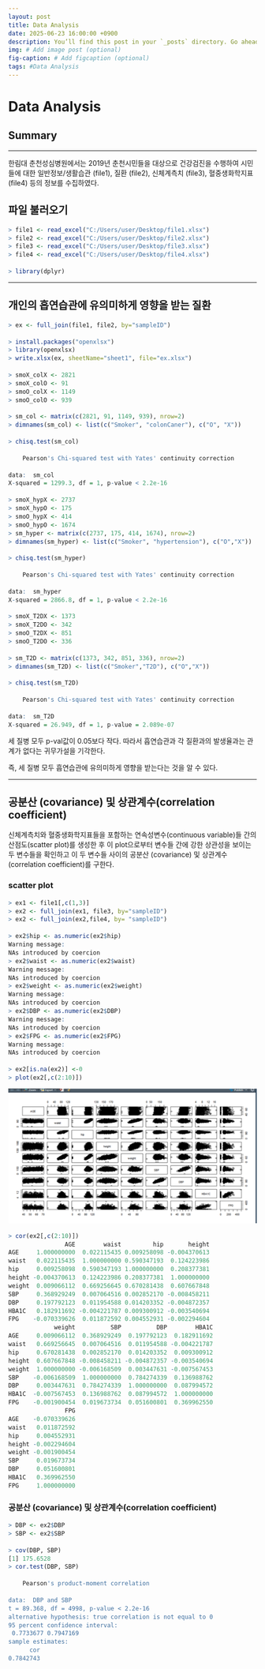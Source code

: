 ```yaml
---
layout: post
title: Data Analysis
date: 2025-06-23 16:00:00 +0900
description: You’ll find this post in your `_posts` directory. Go ahead and edit it and re-build the site to see your changes. # Add post description (optional)
img: # Add image post (optional)
fig-caption: # Add figcaption (optional)
tags: #Data Analysis
---
```

# Data Analysis

## Summary


---

한림대 춘천성심병원에서는 2019년 춘천시민들을 대상으로 건강검진을 수행하여 시민들에 대한 일반정보/생활습관 (file1), 질환 (file2), 신체계측치 (file3), 혈중생화학지표 (file4) 등의 정보를 수집하였다.

## 파일 불러오기

```r
> file1 <- read_excel("C:/Users/user/Desktop/file1.xlsx")
> file2 <- read_excel("C:/Users/user/Desktop/file2.xlsx")
> file3 <- read_excel("C:/Users/user/Desktop/file3.xlsx")
> file4 <- read_excel("C:/Users/user/Desktop/file4.xlsx")

> library(dplyr)
```

---

## 개인의 흡연습관에 유의미하게 영향을 받는 질환

```r
> ex <- full_join(file1, file2, by="sampleID")

> install.packages("openxlsx")
> library(openxlsx)
> write.xlsx(ex, sheetName="sheet1", file="ex.xlsx")

> smoX_colX <- 2821
> smoX_colO <- 91
> smoO_colX <- 1149
> smoO_colO <- 939

> sm_col <- matrix(c(2821, 91, 1149, 939), nrow=2)
> dimnames(sm_col) <- list(c("Smoker", "colonCaner"), c("O", "X"))

> chisq.test(sm_col)

	Pearson's Chi-squared test with Yates' continuity correction

data:  sm_col
X-squared = 1299.3, df = 1, p-value < 2.2e-16

> smoX_hypX <- 2737
> smoX_hypO <- 175
> smoO_hypX <- 414
> smoO_hypO <- 1674
> sm_hyper <- matrix(c(2737, 175, 414, 1674), nrow=2)
> dimnames(sm_hyper) <- list(c("Smoker", "hypertension"), c("O","X"))

> chisq.test(sm_hyper)

	Pearson's Chi-squared test with Yates' continuity correction

data:  sm_hyper
X-squared = 2866.8, df = 1, p-value < 2.2e-16

> smoX_T2DX <- 1373
> smoX_T2DO <- 342
> smoO_T2DX <- 851
> smoO_T2DO <- 336

> sm_T2D <- matrix(c(1373, 342, 851, 336), nrow=2)
> dimnames(sm_T2D) <- list(c("Smoker","T2D"), c("O","X"))

> chisq.test(sm_T2D)

	Pearson's Chi-squared test with Yates' continuity correction

data:  sm_T2D
X-squared = 26.949, df = 1, p-value = 2.089e-07
```

세 질병 모두 p-val값이 0.05보다 작다. 따라서  흡연습관과 각 질환과의 발생율과는 관계가 없다는 귀무가설을 기각한다.

즉, 세 질병 모두 흡연습관에 유의미하게 영향을 받는다는 것을 알 수 있다.

---

## 공분산 (covariance) 및 상관계수(correlation coefficient)

신체계측치와 혈중생화학지표들을 포함하는 연속성변수(continuous variable)들 간의 산점도(scatter plot)를 생성한 후 이 plot으로부터 변수들 간에 강한 상관성을 보이는 두 변수들을 확인하고 이 두 변수들 사이의 공분산 (covariance) 및 상관계수(correlation coefficient)를 구한다.

### scatter plot

```r
> ex1 <- file1[,c(1,3)]
> ex2 <- full_join(ex1, file3, by="sampleID")
> ex2 <- full_join(ex2,file4, by= "sampleID")

> ex2$hip <- as.numeric(ex2$hip)
Warning message:
NAs introduced by coercion 
> ex2$waist <- as.numeric(ex2$waist)
Warning message:
NAs introduced by coercion 
> ex2$weight <- as.numeric(ex2$weight)
Warning message:
NAs introduced by coercion 
> ex2$DBP <- as.numeric(ex2$DBP)
Warning message:
NAs introduced by coercion 
> ex2$FPG <- as.numeric(ex2$FPG)
Warning message:
NAs introduced by coercion 

> ex2[is.na(ex2)] <-0
> plot(ex2[,c(2:10)])
```

![Untitled](/assets/img/posts/bio-informatics/data-analysis/Untitled.png)

```r
> cor(ex2[,c(2:10)])
                AGE        waist         hip       height
AGE     1.000000000  0.022115435 0.009258098 -0.004370613
waist   0.022115435  1.000000000 0.590347193  0.124223986
hip     0.009258098  0.590347193 1.000000000  0.208377381
height -0.004370613  0.124223986 0.208377381  1.000000000
weight  0.009066112  0.669256645 0.670281438  0.607667848
SBP     0.368929249  0.007064516 0.002852170 -0.008458211
DBP     0.197792123  0.011954588 0.014203352 -0.004872357
HBA1C   0.182911692 -0.004221787 0.009300912 -0.003540694
FPG    -0.070339626  0.011872592 0.004552931 -0.002294604
             weight          SBP          DBP        HBA1C
AGE     0.009066112  0.368929249  0.197792123  0.182911692
waist   0.669256645  0.007064516  0.011954588 -0.004221787
hip     0.670281438  0.002852170  0.014203352  0.009300912
height  0.607667848 -0.008458211 -0.004872357 -0.003540694
weight  1.000000000 -0.006168509  0.003447631 -0.007567453
SBP    -0.006168509  1.000000000  0.784274339  0.136988762
DBP     0.003447631  0.784274339  1.000000000  0.087994572
HBA1C  -0.007567453  0.136988762  0.087994572  1.000000000
FPG    -0.001900454  0.019673734  0.051600801  0.369962550
                FPG
AGE    -0.070339626
waist   0.011872592
hip     0.004552931
height -0.002294604
weight -0.001900454
SBP     0.019673734
DBP     0.051600801
HBA1C   0.369962550
FPG     1.000000000
```

### 공분산 (covariance) 및 상관계수(correlation coefficient)

```r
> DBP <- ex2$DBP
> SBP <- ex2$SBP

> cov(DBP, SBP)
[1] 175.6528
> cor.test(DBP, SBP)

	Pearson's product-moment correlation

data:  DBP and SBP
t = 89.368, df = 4998, p-value < 2.2e-16
alternative hypothesis: true correlation is not equal to 0
95 percent confidence interval:
 0.7733677 0.7947169
sample estimates:
      cor 
0.7842743 
```